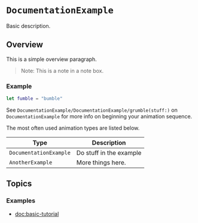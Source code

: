 # ``DocumentationExample``

Basic description.

## Overview

This is a simple overview paragraph. 

> Note: This is a note in a note box.

### Example

```swift
let fumble = "bumble"
```

See ``DocumentationExample/DocumentationExample/grumble(stuff:)`` on ``DocumentationExample`` for more info on beginning your animation sequence.

The most often used animation types are listed below.

| Type                     | Description                                                        |
| ------------------------ | ------------------------------------------------------------------ |
| ``DocumentationExample`` | Do stuff in the example                                            |
| ``AnotherExample``       | More things here.                                                  |

## Topics

### Examples

- <doc:basic-tutorial>
